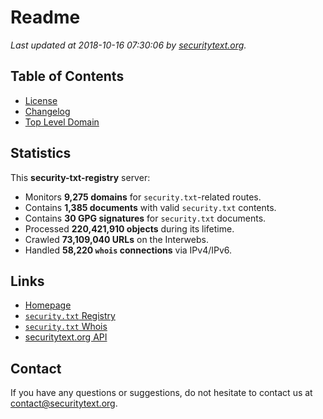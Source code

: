 # Readme

_Last updated at 2018-10-16 07:30:06 by [securitytext.org](https://securitytext.org)._

## Table of Contents

* [License](LICENSE.md)
* [Changelog](CHANGELOG.md)
* [Top Level Domain](TLD.md)

## Statistics

This **security-txt-registry** server:

* Monitors **9,275 domains** for `security.txt`-related routes.
* Contains **1,385 documents** with valid `security.txt` contents.
* Contains **30 GPG signatures** for `security.txt` documents.
* Processed **220,421,910 objects** during its lifetime.
* Crawled **73,109,040 URLs** on the Interwebs.
* Handled **58,220 `whois` connections** via IPv4/IPv6.

## Links

* [Homepage](https://securitytext.org)
* [`security.txt` Registry](https://registry.securitytext.org)
* [`security.txt` Whois](https://whois.securitytext.org)
* [securitytext.org API](https://registry.securitytext.org)

## Contact

If you have any questions or suggestions, do not hesitate to contact us at contact@securitytext.org.
